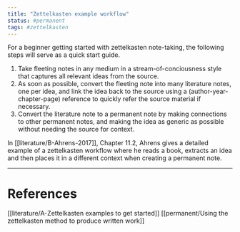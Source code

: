 ```yaml
---
title: "Zettelkasten example workflow"
status: #permanent
tags: #zettelkasten 
---
```


For a beginner getting started with zettelkasten note-taking, the following steps will serve as a quick start guide.
1. Take fleeting notes in any medium in a stream-of-conciousness style that captures all relevant ideas from the source.
2. As soon as possible, convert the fleeting note into many literature notes, one per idea, and link the idea back to the source using a (author-year-chapter-page) reference to quickly refer the source material if necessary.
3. Convert the literature note to a permanent note by making connections to other permanent notes, and making the idea as generic as possible without needing the source for context.

In [[literature/B-Ahrens-2017]], Chapter 11.2, Ahrens gives a detailed example of a zettelkasten workflow where he reads a book, extracts an idea and then places it in a different context when creating a permanent note.

---
# References

[[literature/A-Zettelkasten examples to get started]]
[[permanent/Using the zettelkasten method to produce written work]]
